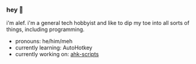 ### hey 👋
i'm alef. i'm a general tech hobbyist and like to dip my toe into all sorts of things, including programming.

- pronouns: he/him/meh
- currently learning: AutoHotkey
- currently working on: [ahk-scripts](https://github.com/alefnull/ahk-scripts)

<!--
- 🔭 I’m currently working on ...
- 🌱 I’m currently learning ...
- 👯 I’m looking to collaborate on ...
- 🤔 I’m looking for help with ...
- 💬 Ask me about ...
- 📫 How to reach me: ...
- 😄 Pronouns: ...
- ⚡ Fun fact: ...
-->
